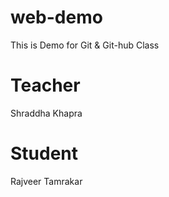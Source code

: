 # web-demo

This is Demo for Git &amp; Git-hub Class

# Teacher
Shraddha Khapra

# Student
Rajveer Tamrakar